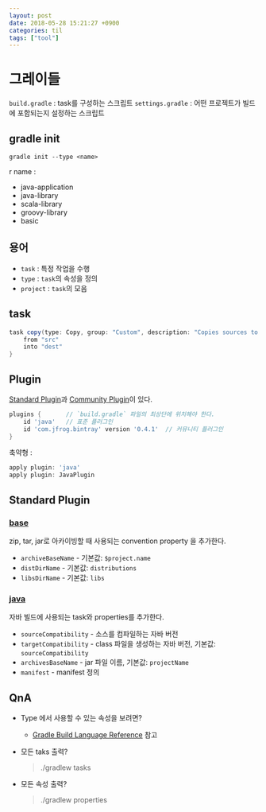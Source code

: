 ```yaml
---
layout: post
date: 2018-05-28 15:21:27 +0900
categories: til
tags: ["tool"]
---
```


# 그레이들

`build.gradle` : task를 구성하는 스크립트
`settings.gradle` : 어떤 프로젝트가 빌드에 포함되는지 설정하는 스크립트

## gradle init

    gradle init --type <name>
r
name :

- java-application
- java-library
- scala-library
- groovy-library
- basic

## 용어

- `task` : 특정 작업을 수행
- `type` : `task`의 속성을 정의
- `project` : `task`의 모음

## task

```gradle
task copy(type: Copy, group: "Custom", description: "Copies sources to the dest directory") {
    from "src"
    into "dest"
}
```

## Plugin

[Standard Plugin](https://docs.gradle.org/current/userguide/standard_plugins.html)과 [Community Plugin](https://plugins.gradle.org/)이 있다.

```gradle
plugins {       // `build.gradle` 파일의 최상단에 위치해야 한다.
    id 'java'   // 표준 플러그인
    id 'com.jfrog.bintray' version '0.4.1'  // 커뮤니티 플러그인
}
```

축약형 :

```gradle
apply plugin: 'java'
apply plugin: JavaPlugin
```

## Standard Plugin

### [base](https://docs.gradle.org/current/userguide/base_plugin.html)

zip, tar, jar로 아카이빙할 때 사용되는 convention property 을 추가한다.

- `archiveBaseName` - 기본값: `$project.name`
- `distDirName` - 기본값: `distributions`
- `libsDirName` - 기본값: `libs`

### [java](https://docs.gradle.org/current/userguide/java_plugin.html)

자바 빌드에 사용되는 task와 properties를 추가한다.

- `sourceCompatibility` - 소스를 컴파일하는 자바 버전
- `targetCompatibility` - class 파일을 생성하는 자바 버전, 기본값: `sourceCompatibility`
- `archivesBaseName` - jar 파일 이름, 기본값: `projectName`
- `manifest` - manifest 정의

## QnA

- Type 에서 사용할 수 있는 속성을 보려면?
  - [Gradle Build Language Reference](https://docs.gradle.org/current/dsl/) 참고
- 모든 taks 출력?

    > ./gradlew tasks

- 모든 속성 출력?

    > ./gradlew properties
